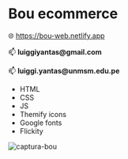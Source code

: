 # Bou ecommerce
🌐 https://bou-web.netlify.app

<p>📫 <strong>luiggiyantas@gmail.com</strong> </p>
<p>📫 <strong>luiggi.yantas@unmsm.edu.pe</strong> </p>

- HTML
- CSS
- JS
- Themify icons
- Google fonts
- Flickity

![captura-bou](https://user-images.githubusercontent.com/86317658/195680450-11736495-1919-459e-9589-40a36a6181d2.png)
